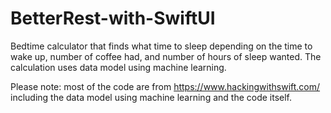 # BetterRest-with-SwiftUI
Bedtime calculator that finds what time to sleep depending on the time to wake up, number of coffee had, and number of hours of sleep wanted. The calculation uses data model using machine learning. 


Please note: most of the code are from https://www.hackingwithswift.com/ including the data model using machine learning and the code itself.
